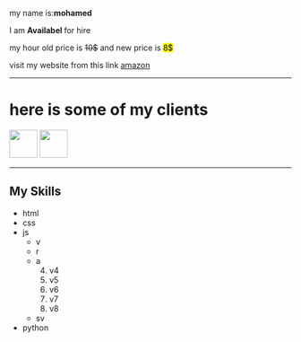 <!DOCTYPE html>
<head>
    <meta charset="utf-8"/>
    <meta name="description" content="the nw project" />
    <title>the new project</title>
</head>
<body>
    <p>my name is:<b>mohamed</b> </p>
    <p>I am <b>Availabel </b>for hire</p>
    <p>my hour old price is <del>10$</del> and new price is <mark>8$</mark></p>
    <p>visit my website from this link
         <a href="http://amazon.com" target="_blank" >amazon</a></p>

<hr>
<h1>here is some of my clients</h1>
<img src="c:\Users\El-Rowad\Desktop\Elzero\download.jpg" alt="" width="50px" height="50px">
<img src="c:\Users\El-Rowad\Desktop\Elzero\download (1).jpg" alt="" width="50px" height="50px">
<hr>
<h2> My Skills</h2>
<ul>
    <li>html</li>
    <li>css</li>
    <li>js
        <ul>
            <li>v</li>
            <li>r</li>
            <li>a
                <ol start="4">
                    <li>v4</li>
                    <li>v5</li>
                    <li>v6</li>
                    <li>v7</li>
                    <li>v8</li>
                </ol>
            </li>
            <li>sv</li>
        </ul>
    </li>
    <li>python</li>
</ul>
</body>
</html>
